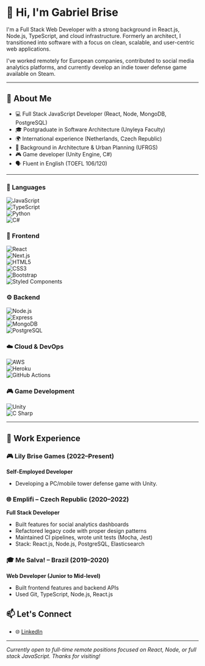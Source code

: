 # 👋 Hi, I'm Gabriel Brise

I'm a Full Stack Web Developer with a strong background in React.js, Node.js, TypeScript, and cloud infrastructure. Formerly an architect, I transitioned into software with a focus on clean, scalable, and user-centric web applications.

I've worked remotely for European companies, contributed to social media analytics platforms, and currently develop an indie tower defense game available on Steam.

---

## 🧠 About Me

- 💻 Full Stack JavaScript Developer (React, Node, MongoDB, PostgreSQL)
- 🎓 Postgraduate in Software Architecture (Unyleya Faculty)
- 🌍 International experience (Netherlands, Czech Republic)
- 🧱 Background in Architecture & Urban Planning (UFRGS)
- 🎮 Game developer (Unity Engine, C#)
- 🗣 Fluent in English (TOEFL 106/120)

---

### 🧠 Languages  
![JavaScript](https://img.shields.io/badge/-JavaScript-F7DF1E?style=for-the-badge&logo=javascript&logoColor=000)  
![TypeScript](https://img.shields.io/badge/-TypeScript-3178C6?style=for-the-badge&logo=typescript&logoColor=fff)  
![Python](https://img.shields.io/badge/-Python-3776AB?style=for-the-badge&logo=python&logoColor=fff)  
![C#](https://img.shields.io/badge/-C%23-239120?style=for-the-badge&logo=csharp&logoColor=fff)

### 🎨 Frontend  
![React](https://img.shields.io/badge/-React-61DAFB?style=for-the-badge&logo=react&logoColor=000)  
![Next.js](https://img.shields.io/badge/-Next.js-000000?style=for-the-badge&logo=nextdotjs&logoColor=fff)  
![HTML5](https://img.shields.io/badge/-HTML5-E34F26?style=for-the-badge&logo=html5&logoColor=fff)  
![CSS3](https://img.shields.io/badge/-CSS3-1572B6?style=for-the-badge&logo=css3&logoColor=fff)  
![Bootstrap](https://img.shields.io/badge/-Bootstrap-7952B3?style=for-the-badge&logo=bootstrap&logoColor=fff)  
![Styled Components](https://img.shields.io/badge/-Styled--Components-DB7093?style=for-the-badge&logo=styled-components&logoColor=fff)

### ⚙️ Backend  
![Node.js](https://img.shields.io/badge/-Node.js-339933?style=for-the-badge&logo=nodedotjs&logoColor=fff)  
![Express](https://img.shields.io/badge/-Express-000000?style=for-the-badge&logo=express&logoColor=fff)  
![MongoDB](https://img.shields.io/badge/-MongoDB-47A248?style=for-the-badge&logo=mongodb&logoColor=fff)  
![PostgreSQL](https://img.shields.io/badge/-PostgreSQL-4169E1?style=for-the-badge&logo=postgresql&logoColor=fff)

### ☁️ Cloud & DevOps  
![AWS](https://img.shields.io/badge/-AWS-232F3E?style=for-the-badge&logo=amazonaws&logoColor=fff)  
![Heroku](https://img.shields.io/badge/-Heroku-430098?style=for-the-badge&logo=heroku&logoColor=fff)  
![GitHub Actions](https://img.shields.io/badge/-GitHub%20Actions-2088FF?style=for-the-badge&logo=githubactions&logoColor=fff)

### 🎮 Game Development  
![Unity](https://img.shields.io/badge/-Unity-000000?style=for-the-badge&logo=unity&logoColor=white)  
![C Sharp](https://img.shields.io/badge/-C%23-68217A?style=for-the-badge&logo=csharp&logoColor=white)

---

## 💼 Work Experience

### 🎮 Lily Brise Games (2022–Present)
**Self-Employed Developer**  
- Developing a PC/mobile tower defense game with Unity.

### 🌐 Emplifi – Czech Republic (2020–2022)
**Full Stack Developer**  
- Built features for social analytics dashboards  
- Refactored legacy code with proper design patterns  
- Maintained CI pipelines, wrote unit tests (Mocha, Jest)  
- Stack: React.js, Node.js, PostgreSQL, Elasticsearch

### 🎓 Me Salva! – Brazil (2019–2020)
**Web Developer (Junior to Mid-level)**  
- Built frontend features and backend APIs  
- Used Git, TypeScript, Node.js, React.js

## 📫 Let's Connect

- 🌐 [LinkedIn](https://www.linkedin.com/in/gabrielbrise/)

---

*Currently open to full-time remote positions focused on React, Node, or full stack JavaScript. Thanks for visiting!*
